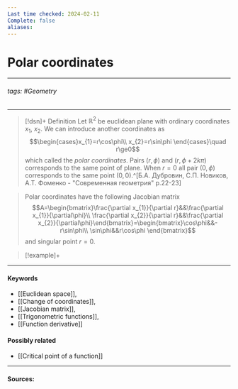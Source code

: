 ```yaml
---
Last time checked: 2024-02-11
Complete: false
aliases:
---
```

# Polar coordinates
***
###### tags: #Geometry 
***
>[!dsn]+ Definition
>Let $\mathbb{R}^{2}$ be euclidean plane with ordinary coordinates $x_{1}$, $x_{2}$. We can introduce another coordinates as
>$$\begin{cases}x_{1}=r\cos\phi\\ x_{2}=r\sin\phi \end{cases}\quad r\ge0$$
>which called the *polar coordinates*. Pairs $(r,\phi)$ and $(r,\phi+2k\pi)$ corresponds to the same point of plane. When $r=0$ all pair $(0,\phi)$ corresponds to the same point $(0,0)$.^[Б.А. Дубровин, С.П. Новиков, А.Т. Фоменко - "Современная геометрия" p.22-23]

>Polar coordinates have the following Jacobian matrix
>$$A=\begin{bmatrix}\frac{\partial x_{1}}{\partial r}&&\frac{\partial x_{1}}{\partial\phi}\\ \frac{\partial x_{2}}{\partial r}&&\frac{\partial x_{2}}{\partial\phi}\end{bmatrix}=\begin{bmatrix}\cos\phi&&-r\sin\phi\\ \sin\phi&&r\cos\phi \end{bmatrix}$$
>and singular point $r=0$.

>[!example]+
>
***
#### Keywords
- [[Euclidean space]],
- [[Change of coordinates]],
- [[Jacobian matrix]],
- [[Trigonometric functions]],
- [[Function derivative]]
#### Possibly related
- [[Critical point of a function]]
***
#### Sources: